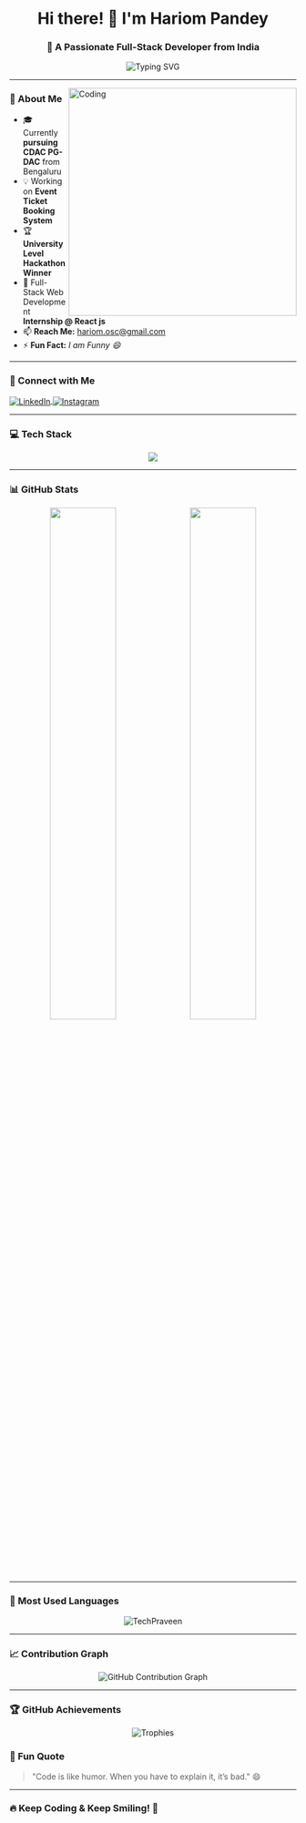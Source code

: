  <h1 align="center">Hi there! 👋 I'm Hariom Pandey</h1>
<h3 align="center">🚀 A Passionate Full-Stack Developer from India</h3>

<p align="center">
  <img src="https://readme-typing-svg.herokuapp.com?font=Fira+Code&pause=1000&color=F7B801&center=true&vCenter=true&width=500&lines=Spring+Boot+%7C+Restapi+%7C+React;Java+%7C+MySQL+%7C+MongoDB;Problem+Solver+%7C+Tech+Enthusiast;Open+Source+Contributor" alt="Typing SVG" />
</p>

---

<img align="right" alt="Coding" width="400" src="https://i.redd.it/bpxxqqvps4h91.gif"/>

### **🔹 About Me**
- 🎓 Currently **pursuing CDAC PG-DAC** from Bengaluru
- 💡 Working on **Event Ticket Booking System**
- 🏆 **University Level Hackathon Winner**
- 🌱 Full-Stack Web Development **Internship @ React js**
- 📫 **Reach Me:** [hariom.osc@gmail.com](mailto:hariom.osc@gmail.com)
- ⚡ **Fun Fact:** _I am Funny 😄_



---

### **📱 Connect with Me**
<p align="left">
  <a href="https://www.linkedin.com/in/hariom-pandey-3305b3229/" target="blank">
    <img align="center" src="https://skillicons.dev/icons?i=linkedin" alt="LinkedIn" />
  </a>
  <a href="https://instagram.com/" target="blank">
    <img align="center" src="https://skillicons.dev/icons?i=instagram" alt="Instagram" />
  </a>
</p>

---

### **💻 Tech Stack**
<p align="center">
  <img src="https://skillicons.dev/icons?i=java,spring,hibernate,javascript,html,css,bootstrap,tailwind,react,nodejs,express,mysql,mongodb,postman,git,github,vscode,linux" />
</p>

---

### **📊 GitHub Stats**
<p align="center">
  <img width="48%" src="https://github-readme-stats.vercel.app/api?username=TechPraveen&show_icons=true&theme=radical" />
  <img width="48%" src="https://github-readme-streak-stats.herokuapp.com?user=TechPraveen&theme=radical" />
</p>

---

### **🌟 Most Used Languages**
<p align="center">
  <img src="https://github-readme-stats.vercel.app/api/top-langs?username=TechPraveen&show_icons=true&locale=en&layout=compact&theme=radical" alt="TechPraveen" />
</p>

---

### **📈 Contribution Graph**
<p align="center">
  <img src="https://github-readme-activity-graph.vercel.app/graph?username=TechPraveen&theme=github-dark" alt="GitHub Contribution Graph" />
</p>

---

### **🏆 GitHub Achievements**
<p align="center">
  <img src="https://github-profile-trophy.vercel.app/?username=TechPraveen&theme=onedark&row=1&column=6" alt="Trophies" />
</p>

 

### **🎯 Fun Quote**
> "Code is like humor. When you have to explain it, it’s bad." 😄

---

### **🔥 Keep Coding & Keep Smiling! 🚀**
